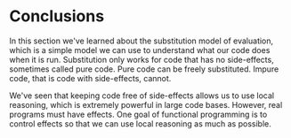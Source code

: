 # Conclusions

In this section we've learned about the substitution model of evaluation, which is a simple model we can use to understand what our code does when it is run. 
Substitution only works for code that has no side-effects, sometimes called pure code.
Pure code can be freely substituted. 
Impure code, that is code with side-effects, cannot.

We've seen that keeping code free of side-effects allows us to use local reasoning, which is extremely powerful in large code bases.
However, real programs must have effects. 
One goal of functional programming is to control effects so that we can use local reasoning as much as possible.
